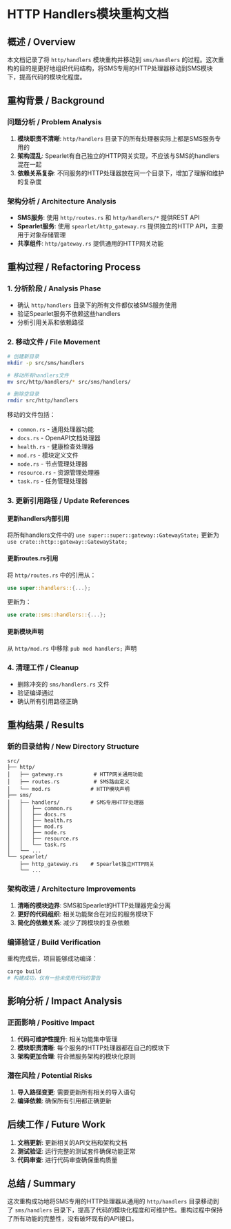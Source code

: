 # HTTP Handlers模块重构文档

## 概述 / Overview

本文档记录了将 `http/handlers` 模块重构并移动到 `sms/handlers` 的过程。这次重构的目的是更好地组织代码结构，将SMS专用的HTTP处理器移动到SMS模块下，提高代码的模块化程度。

## 重构背景 / Background

### 问题分析 / Problem Analysis

1. **模块职责不清晰**: `http/handlers` 目录下的所有处理器实际上都是SMS服务专用的
2. **架构混乱**: Spearlet有自己独立的HTTP网关实现，不应该与SMS的handlers混在一起
3. **依赖关系复杂**: 不同服务的HTTP处理器放在同一个目录下，增加了理解和维护的复杂度

### 架构分析 / Architecture Analysis

- **SMS服务**: 使用 `http/routes.rs` 和 `http/handlers/*` 提供REST API
- **Spearlet服务**: 使用 `spearlet/http_gateway.rs` 提供独立的HTTP API，主要用于对象存储管理
- **共享组件**: `http/gateway.rs` 提供通用的HTTP网关功能

## 重构过程 / Refactoring Process

### 1. 分析阶段 / Analysis Phase

- 确认 `http/handlers` 目录下的所有文件都仅被SMS服务使用
- 验证Spearlet服务不依赖这些handlers
- 分析引用关系和依赖路径

### 2. 移动文件 / File Movement

```bash
# 创建新目录
mkdir -p src/sms/handlers

# 移动所有handlers文件
mv src/http/handlers/* src/sms/handlers/

# 删除空目录
rmdir src/http/handlers
```

移动的文件包括：
- `common.rs` - 通用处理器功能
- `docs.rs` - OpenAPI文档处理器
- `health.rs` - 健康检查处理器
- `mod.rs` - 模块定义文件
- `node.rs` - 节点管理处理器
- `resource.rs` - 资源管理处理器
- `task.rs` - 任务管理处理器

### 3. 更新引用路径 / Update References

#### 更新handlers内部引用
将所有handlers文件中的 `use super::super::gateway::GatewayState;` 更新为 `use crate::http::gateway::GatewayState;`

#### 更新routes.rs引用
将 `http/routes.rs` 中的引用从：
```rust
use super::handlers::{...};
```
更新为：
```rust
use crate::sms::handlers::{...};
```

#### 更新模块声明
从 `http/mod.rs` 中移除 `pub mod handlers;` 声明

### 4. 清理工作 / Cleanup

- 删除冲突的 `sms/handlers.rs` 文件
- 验证编译通过
- 确认所有引用路径正确

## 重构结果 / Results

### 新的目录结构 / New Directory Structure

```
src/
├── http/
│   ├── gateway.rs          # HTTP网关通用功能
│   ├── routes.rs           # SMS路由定义
│   └── mod.rs             # HTTP模块声明
├── sms/
│   ├── handlers/          # SMS专用HTTP处理器
│   │   ├── common.rs
│   │   ├── docs.rs
│   │   ├── health.rs
│   │   ├── mod.rs
│   │   ├── node.rs
│   │   ├── resource.rs
│   │   └── task.rs
│   └── ...
└── spearlet/
    ├── http_gateway.rs    # Spearlet独立HTTP网关
    └── ...
```

### 架构改进 / Architecture Improvements

1. **清晰的模块边界**: SMS和Spearlet的HTTP处理器完全分离
2. **更好的代码组织**: 相关功能聚合在对应的服务模块下
3. **简化的依赖关系**: 减少了跨模块的复杂依赖

### 编译验证 / Build Verification

重构完成后，项目能够成功编译：
```bash
cargo build
# 构建成功，仅有一些未使用代码的警告
```

## 影响分析 / Impact Analysis

### 正面影响 / Positive Impact

1. **代码可维护性提升**: 相关功能集中管理
2. **模块职责清晰**: 每个服务的HTTP处理器都在自己的模块下
3. **架构更加合理**: 符合微服务架构的模块化原则

### 潜在风险 / Potential Risks

1. **导入路径变更**: 需要更新所有相关的导入语句
2. **编译依赖**: 确保所有引用都正确更新

## 后续工作 / Future Work

1. **文档更新**: 更新相关的API文档和架构文档
2. **测试验证**: 运行完整的测试套件确保功能正常
3. **代码审查**: 进行代码审查确保重构质量

## 总结 / Summary

这次重构成功地将SMS专用的HTTP处理器从通用的 `http/handlers` 目录移动到了 `sms/handlers` 目录下，提高了代码的模块化程度和可维护性。重构过程中保持了所有功能的完整性，没有破坏现有的API接口。